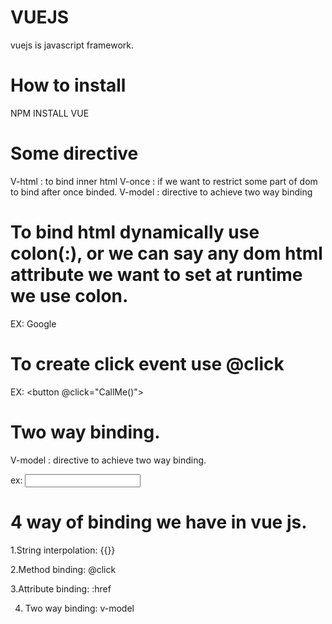 # VUEJS

vuejs is javascript framework.

# How to install
  NPM INSTALL VUE
  
# Some directive
  V-html : to bind inner html
  V-once : if we want to restrict some part of dom to bind after once binded.
  V-model : directive to achieve two way binding
  
  
 # To bind html dynamically use colon(:), or we can say any dom html attribute we want to set at runtime we use colon.
 
  EX: <a :href="urlVal">Google</a>
  
 # To create click event use @click
  EX: <button @click="CallMe()"></button>

# Two way binding.
  V-model : directive to achieve two way binding.
  
  ex: <input type="text" v-model="name">
  
# 4 way of binding we have in vue js.
  1.String interpolation:  {{}}
  
  2.Method binding: @click
  
  3.Attribute binding: :href
  
  4. Two way binding: v-model
  
  


  
  
  
